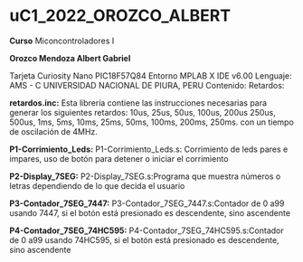 # uC1_2022_OROZCO_ALBERT

**Curso** Miconcontroladores I

**Orozco Mendoza Albert Gabriel**

Tarjeta Curiosity Nano PIC18F57Q84
Entorno MPLAB X IDE v6.00
Lenguaje: AMS - C
UNIVERSIDAD NACIONAL DE PIURA, PERU
Contenido:
Retardos:

**retardos.inc:**
Esta librería contiene las instrucciones necesarias para generar los siguientes retardos: 10us, 25us, 50us, 100us, 200us 250us, 500us, 1ms, 5ms, 10ms, 25ms, 50ms, 100ms, 200ms, 250ms. con un tiempo de oscilación de 4MHz.

**P1-Corrimiento_Leds:**
P1-Corrimiento_Leds.s: Corrimiento de leds pares e impares, uso de botón para detener o iniciar el corrimiento

**P2-Display_7SEG:**
P2-Display_7SEG.s:Programa que muestra números o letras dependiendo de lo que decida el usuario

**P3-Contador_7SEG_7447:**
P3-Contador_7SEG_7447.s:Contador de 0 a99 usando 7447, si el botón está presionado es descendente, sino ascendente 

**P4-Contador_7SEG_74HC595:**
P4-Contador_7SEG_74HC595.s:Contador de 0 a99 usando 74HC595, si el botón está presionado es descendente, sino ascendente
